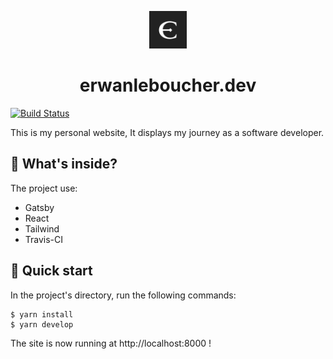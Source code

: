 <p align="center">
  <a href="https://erwanleboucher.dev">
    <img alt="erwanleboucher" src="src/images/favicon.png" width="60" />
  </a>
</p>
<h1 align="center">
  erwanleboucher.dev
</h1>

[![Build Status](https://travis-ci.org/eleboucher/erwanleboucher.dev.svg?branch=master)](https://travis-ci.org/eleboucher/erwanleboucher.dev)

This is my personal website, It displays my journey as a software developer.

## 🧐 What's inside?

The project use:

- Gatsby
- React
- Tailwind
- Travis-CI

## 🚀 Quick start

In the project's directory, run the following commands:

```shell
$ yarn install
$ yarn develop
```

The site is now running at http://localhost:8000 !
